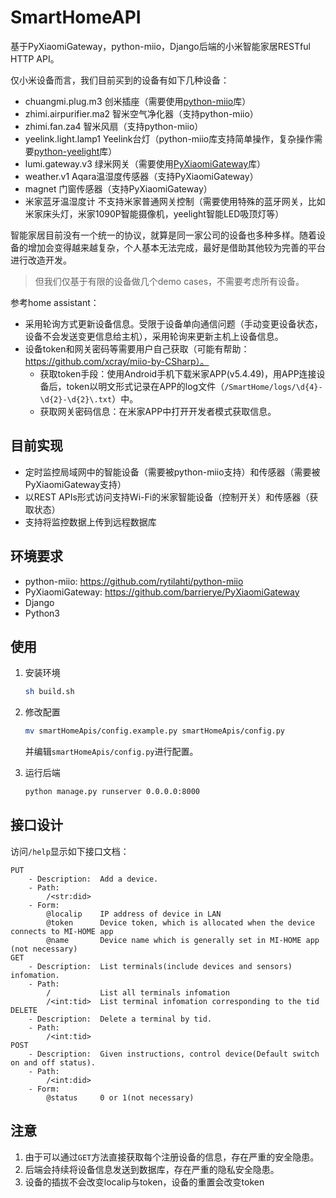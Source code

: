 # SmartHomeAPI

基于PyXiaomiGateway，python-miio，Django后端的小米智能家居RESTful HTTP API。



仅小米设备而言，我们目前买到的设备有如下几种设备：

- chuangmi.plug.m3         创米插座（需要使用[python-miio](https://github.com/rytilahti/python-miio)库）
- zhimi.airpurifier.ma2     智米空气净化器（支持python-miio）
- zhimi.fan.za4                   智米风扇（支持python-miio）
- yeelink.light.lamp1         Yeelink台灯（python-miio库支持简单操作，复杂操作需要[python-yeelight](https://github.com/skorokithakis/python-yeelight)库）
- lumi.gateway.v3              绿米网关（需要使用[PyXiaomiGateway](https://github.com/Danielhiversen/PyXiaomiGateway)库）
- weather.v1                       Aqara温湿度传感器（支持PyXiaomiGateway）
- magnet                             门窗传感器（支持PyXiaomiGateway）
- 米家蓝牙温湿度计            不支持米家普通网关控制（需要使用特殊的蓝牙网关，比如米家床头灯，米家1090P智能摄像机，yeelight智能LED吸顶灯等）

智能家居目前没有一个统一的协议，就算是同一家公司的设备也多种多样。随着设备的增加会变得越来越复杂，个人基本无法完成，最好是借助其他较为完善的平台进行改造开发。

> 但我们仅基于有限的设备做几个demo cases，不需要考虑所有设备。



参考home assistant：

- 采用轮询方式更新设备信息。受限于设备单向通信问题（手动变更设备状态，设备不会发送变更信息给主机），采用轮询来更新主机上设备信息。
- 设备token和网关密码等需要用户自己获取（可能有帮助：https://github.com/xcray/miio-by-CSharp）。
  - 获取token手段：使用Android手机下载米家APP(v5.4.49)，用APP连接设备后，token以明文形式记录在APP的log文件（`/SmartHome/logs/\d{4}-\d{2}-\d{2}\.txt`）中。
  - 获取网关密码信息：在米家APP中打开开发者模式获取信息。

## 目前实现

- 定时监控局域网中的智能设备（需要被python-miio支持）和传感器（需要被PyXiaomiGateway支持）
- 以REST APIs形式访问支持Wi-Fi的米家智能设备（控制开关）和传感器（获取状态）
- 支持将监控数据上传到远程数据库



## 环境要求

- python-miio: https://github.com/rytilahti/python-miio
- PyXiaomiGateway: https://github.com/barrierye/PyXiaomiGateway
- Django
- Python3

## 使用

1. 安装环境

   ```bash
   sh build.sh
   ```

2. 修改配置

   ```bash
   mv smartHomeApis/config.example.py smartHomeApis/config.py
   ```

   并编辑`smartHomeApis/config.py`进行配置。

3. 运行后端

   ```bash
   python manage.py runserver 0.0.0.0:8000
   ```

## 接口设计

访问`/help`显示如下接口文档：

```
PUT
    - Description:  Add a device.
    - Path:
        /<str:did>
    - Form:
        @localip    IP address of device in LAN
        @token      Device token, which is allocated when the device connects to MI-HOME app
        @name       Device name which is generally set in MI-HOME app (not necessary)
GET
    - Description:  List terminals(include devices and sensors) infomation.
    - Path:
        /           List all terminals infomation
        /<int:tid>  List terminal infomation corresponding to the tid
DELETE
    - Description:  Delete a terminal by tid.
    - Path:
        /<int:tid>
POST
    - Description:  Given instructions, control device(Default switch on and off status).
    - Path:
        /<int:did>
    - Form:
        @status     0 or 1(not necessary)
```



## 注意

1. 由于可以通过`GET`方法直接获取每个注册设备的信息，存在严重的安全隐患。
2. 后端会持续将设备信息发送到数据库，存在严重的隐私安全隐患。
3. 设备的插拔不会改变localip与token，设备的重置会改变token

